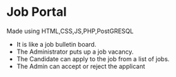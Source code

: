 # Job Portal

Made using HTML,CSS,JS,PHP,PostGRESQL

- It is like a job bulletin board. 
- The Administrator puts up a job vacancy.
- The Candidate can apply to the job from a list of jobs.
- The Admin can accept or reject the applicant 
